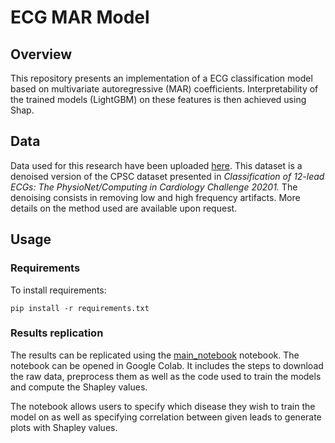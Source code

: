 # ECG MAR Model

## Overview
This repository presents an implementation of a ECG classification model based on multivariate autoregressive (MAR) coefficients.  Interpretability of the trained models (LightGBM) on these features is then achieved using Shap.

## Data
Data used for this research have been uploaded [here](https://zenodo.org/record/6362422#.YjM4PnrMJGM). This dataset is a denoised version of the CPSC dataset presented in *Classification of 12-lead ECGs: The PhysioNet/Computing in Cardiology Challenge 20201.* The denoising consists in removing low and high frequency artifacts. More details on the method used are available upon request.

## Usage

### Requirements
To install requirements:
 
```setup
pip install -r requirements.txt
```

### Results replication
The results can be replicated using the [main_notebook](main_notebook.ipynb) notebook. The notebook can be opened in Google Colab. It includes the steps to download the raw data, preprocess them as well as the code used to train the models and compute the Shapley values.  

The notebook allows users to specify which disease they wish to train the model on as well as specifying correlation between given leads to generate plots with Shapley values.
